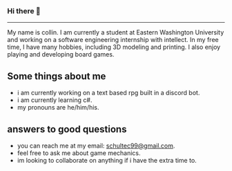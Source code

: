### Hi there 👋
---------------
My name is collin. I am currently a student at Eastern Washington University and working on a software engineering internship with intellect. In my free time, I have many hobbies, including 3D modeling and printing. I also enjoy playing and developing board games.
## Some things about me
- i am currently working on a text based rpg built in a discord bot.
- i am currently learning c#.
- my pronouns are he/him/his.

## answers to good questions
- you can reach me at my email: schultec99@gmail.com.
- feel free to ask me about game mechanics.
- im looking to collaborate on anything if i have the extra time to.

<!--
**Schultec/Schultec** is a ✨ _special_ ✨ repository because its `README.md` (this file) appears on your GitHub profile.

Here are some ideas to get you started:

- 🔭 I’m currently working on ...
- 🌱 I’m currently learning ...
- 👯 I’m looking to collaborate on ...
- 🤔 I’m looking for help with ...
- 💬 Ask me about ...
- 📫 How to reach me: ...
- 😄 Pronouns: ...
- ⚡ Fun fact: ...
-->
